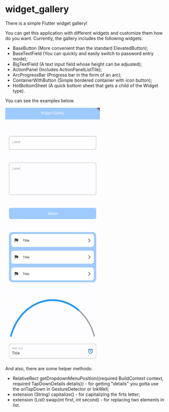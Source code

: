 # widget_gallery

There is a simple Flutter widget gallery!

You can get this application with different widgets and customize them how do you want.
Currently, the gallery includes the following widgets: 
- BaseButton (More convenient than the standard ElevatedButton);
- BaseTextField (You can quickly and easily switch to password entry mode); 
- BigTextField (A text input field whose height can be adjusted); 
- ActionPanel (Includes ActionPanelListTile);
- ArcProgressBar (Progress bar in the form of an arc);
- ContainerWithButton (Simple bordered container with icon button);
- HotBottomSheet (A quick bottom sheet that gets a child of the Widget type).

You can see the examples below.

<img src="example.png" width="300" height="600">  <img src="example_2.png" width="300" height="200">

And also, there are some helper methods:
- RelativeRect getDropdownMenuPosition({required BuildContext context, required TapDownDetails details}) - for getting  "details" you gotta use the onTapDown in GestureDetector or InkWell;
- extension (String) capitalize() - for capitalizing the firts letter;
- extension (List) swap(int first, int second) - for replacing two elements in list.
